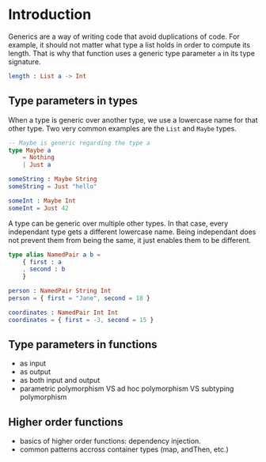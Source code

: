 # Introduction

Generics are a way of writing code that avoid duplications of code.
For example, it should not matter what type a list holds in order to compute its length.
That is why that function uses a generic type parameter `a` in its type signature.

```elm
length : List a -> Int
```

## Type parameters in types

When a type is generic over another type, we use a lowercase name for that other type.
Two very common examples are the `List` and `Maybe` types.

```elm
-- Maybe is generic regarding the type a
type Maybe a
    = Nothing
    | Just a

someString : Maybe String
someString = Just "hello"

someInt : Maybe Int
someInt = Just 42
```

A type can be generic over multiple other types.
In that case, every independant type gets a different lowercase name.
Being independant does not prevent them from being the same, it just enables them to be different.

```elm
type alias NamedPair a b =
    { first : a
    , second : b
    }

person : NamedPair String Int
person = { first = "Jane", second = 18 }

coordinates : NamedPair Int Int
coordinates = { first = -3, second = 15 }
```

## Type parameters in functions

- as input
- as output
- as both input and output
- parametric polymorphism VS ad hoc polymorphism VS subtyping polymorphism

## Higher order functions

- basics of higher order functions: dependency injection.
- common patterns accross container types (map, andThen, etc.)
